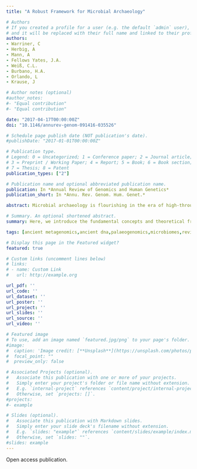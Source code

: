 ```yaml
---
title: "A Robust Framework for Microbial Archaeology"

# Authors
# If you created a profile for a user (e.g. the default `admin` user), write the username (folder name) here 
# and it will be replaced with their full name and linked to their profile.
authors:
- Warriner, C
- Herbig, A
- Mann, A
- Fellows Yates, J.A.
- Weiß, C.L.
- Burbano, H.A.
- Orlando, L
- Krause, J

# Author notes (optional)
#author_notes:
#- "Equal contribution"
#- "Equal contribution"

date: "2017-04-17T00:00:00Z"
doi: "10.1146/annurev-genom-091416-035526"

# Schedule page publish date (NOT publication's date).
#publishDate: "2017-01-01T00:00:00Z"

# Publication type.
# Legend: 0 = Uncategorized; 1 = Conference paper; 2 = Journal article;
# 3 = Preprint / Working Paper; 4 = Report; 5 = Book; 6 = Book section;
# 7 = Thesis; 8 = Patent
publication_types: ["2"]

# Publication name and optional abbreviated publication name.
publication: In *Annual Review of Genomics and Human Genetics*
publication_short: In *Annu. Rev. Genom. Hum. Genet.*

abstract: Microbial archaeology is flourishing in the era of high-throughput sequencing, revealing the agents behind devastating historical plagues, identifying the cryptic movements of pathogens in prehistory, and reconstructing the ancestral microbiota of humans. Here, we introduce the fundamental concepts and theoretical framework of the discipline, then discuss applied methodologies for pathogen identification and microbiome characterization from archaeological samples. We give special attention to the process of identifying, validating, and authenticating ancient microbes using high-throughput DNA sequencing data. Finally, we outline standards and precautions to guide future research in the field.

# Summary. An optional shortened abstract.
summary: Here, we introduce the fundamental concepts and theoretical framework of the discipline, then discuss applied methodologies for pathogen identification and microbiome characterization from archaeological samples.

tags: [ancient metagenomics,ancient dna,palaeogenomics,microbiomes,review,authentication]

# Display this page in the Featured widget?
featured: true

# Custom links (uncomment lines below)
# links:
# - name: Custom Link
#   url: http://example.org

url_pdf: ''
url_code: ''
url_dataset: ''
url_poster: ''
url_project: ''
url_slides: ''
url_source: ''
url_video: ''

# Featured image
# To use, add an image named `featured.jpg/png` to your page's folder. 
#image:
#  caption: 'Image credit: [**Unsplash**](https://unsplash.com/photos/pLCdAaMFLTE)'
#  focal_point: ""
#  preview_only: false

# Associated Projects (optional).
#   Associate this publication with one or more of your projects.
#   Simply enter your project's folder or file name without extension.
#   E.g. `internal-project` references `content/project/internal-project/index.md`.
#   Otherwise, set `projects: []`.
#projects:
#- example

# Slides (optional).
#   Associate this publication with Markdown slides.
#   Simply enter your slide deck's filename without extension.
#   E.g. `slides: "example"` references `content/slides/example/index.md`.
#   Otherwise, set `slides: ""`.
#slides: example
---
```


Open access publication.
